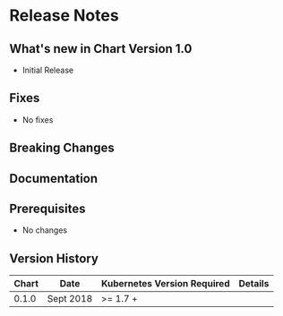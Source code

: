 # Release Notes

## What's new in Chart Version 1.0

- Initial Release

## Fixes

- No fixes

## Breaking Changes

## Documentation

## Prerequisites

- No changes

## Version History

| Chart | Date      | Kubernetes Version Required | Details |
| ----- | --------- | --------------------------- | ------- |
| 0.1.0 | Sept 2018 | >= 1.7 +                    |         | 
